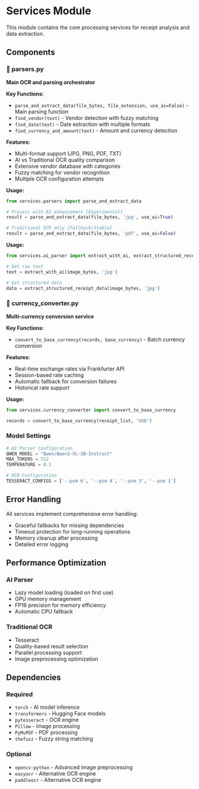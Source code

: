 # Services Module

This module contains the core processing services for receipt analysis and data extraction.

## Components

### 📄 parsers.py
**Main OCR and parsing orchestrator**

**Key Functions:**
- `parse_and_extract_data(file_bytes, file_extension, use_ai=False)` - Main parsing function
- `find_vendor(text)` - Vendor detection with fuzzy matching
- `find_date(text)` - Date extraction with multiple formats
- `find_currency_and_amount(text)` - Amount and currency detection

**Features:**
- Multi-format support (JPG, PNG, PDF, TXT)
- AI vs Traditional OCR quality comparison
- Extensive vendor database with categories
- Fuzzy matching for vendor recognition
- Multiple OCR configuration attempts

**Usage:**
```python
from services.parsers import parse_and_extract_data

# Process with AI enhancement [Experimental]
result = parse_and_extract_data(file_bytes, 'jpg', use_ai=True)

# Traditional OCR only [Fallback/Stable]
result = parse_and_extract_data(file_bytes, 'pdf', use_ai=False)
```

**Usage:**
```python
from services.ai_parser import extract_with_ai, extract_structured_receipt_data

# Get raw text
text = extract_with_ai(image_bytes, 'jpg')

# Get structured data
data = extract_structured_receipt_data(image_bytes, 'jpg')
```

### 💱 currency_converter.py
**Multi-currency conversion service**

**Key Functions:**
- `convert_to_base_currency(records, base_currency)` - Batch currency conversion

**Features:**
- Real-time exchange rates via Frankfurter API
- Session-based rate caching
- Automatic fallback for conversion failures
- Historical rate support

**Usage:**
```python
from services.currency_converter import convert_to_base_currency

records = convert_to_base_currency(receipt_list, 'USD')
```

### Model Settings
```python
# AI Parser Configuration
QWEN_MODEL = "Qwen/Qwen2-VL-2B-Instruct"
MAX_TOKENS = 512
TEMPERATURE = 0.1

# OCR Configuration
TESSERACT_CONFIGS = ['--psm 6', '--psm 4', '--psm 3', '--psm 1']
```

## Error Handling

All services implement comprehensive error handling:
- Graceful fallbacks for missing dependencies
- Timeout protection for long-running operations
- Memory cleanup after processing
- Detailed error logging

## Performance Optimization

### AI Parser
- Lazy model loading (loaded on first use)
- GPU memory management
- FP16 precision for memory efficiency
- Automatic CPU fallback

### Traditional OCR
- Tesseract
- Quality-based result selection
- Parallel processing support
- Image preprocessing optimization


## Dependencies

### Required
- `torch` - AI model inference
- `transformers` - Hugging Face models
- `pytesseract` - OCR engine
- `Pillow` - Image processing
- `PyMuPDF` - PDF processing
- `thefuzz` - Fuzzy string matching

### Optional
- `opencv-python` - Advanced image preprocessing
- `easyocr` - Alternative OCR engine
- `paddleocr` - Alternative OCR engine

